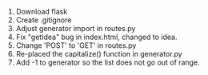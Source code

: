 1. Download flask
2. Create .gitignore
3. Adjust generator import in routes.py
4. Fix "getIdea" bug in index.html, changed to idea.
5. Change 'POST' to 'GET' in routes.py
6. Re-placed the capitalize() function in generator.py
7. Add -1 to generator so the list does not go out of range.